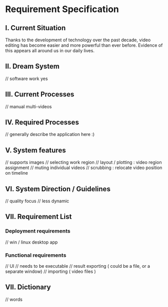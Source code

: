 # Requirement Specification

## I. Current Situation

Thanks to the development of technology over the past decade, video editing has become easier and more powerful than ever before. Evidence of this appears all around us in our daily lives.

## II. Dream System


// software work yes

## III. Current Processes
// manual multi-videos

## IV. Required Processes
// generally describe the application here :)


## V. System features
// supports images
// selecting work region
// layout / plotting : video region assignment
// muting individual videos
// scrubbing : relocate video position on timeline


## VI. System Direction / Guidelines
// quality focus
// less dynamic

## VII. Requirement List

### Deployment requirements
// win / linux desktop app

###  Functional requirements
// UI
// needs to be executable
// result exporting ( could be a file, or a separate window)
// importing ( video files )


## VII. Dictionary
// words